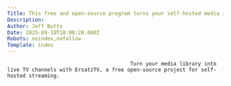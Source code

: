 ```yaml
---
Title: This free and open-source program turns your self-hosted media into a TV station
Description: 
Author: Jeff Butts
Date: 2025-09-10T18:00:20.000Z
Robots: noindex,nofollow
Template: index
---
```


                                            Turn your media library into live TV channels with ErsatzTV, a free open-source project for self-hosted streaming.
                                        